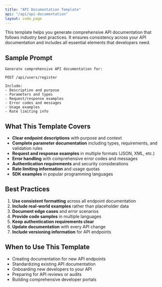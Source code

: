 ```yaml
---
title: "API Documentation Template"
api: "/api/api-documentation"
layout: code_page
---
```


This template helps you generate comprehensive API documentation that follows industry best practices. It ensures consistency across your API documentation and includes all essential elements that developers need.

## Sample Prompt

```
Generate comprehensive API documentation for:

POST /api/users/register

Include:
- Description and purpose
- Parameters and types
- Request/response examples
- Error codes and messages
- Usage examples
- Rate limiting info
```


## What This Template Covers

- **Clear endpoint descriptions** with purpose and context
- **Complete parameter documentation** including types, requirements, and validation rules
- **Request and response examples** in multiple formats (JSON, XML, etc.)
- **Error handling** with comprehensive error codes and messages
- **Authentication requirements** and security considerations
- **Rate limiting information** and usage quotas
- **SDK examples** in popular programming languages

## Best Practices

1. **Use consistent formatting** across all endpoint documentation
2. **Include real-world examples** rather than placeholder data
3. **Document edge cases** and error scenarios
4. **Provide code samples** in multiple languages
5. **Keep authentication requirements clear**
6. **Update documentation** with every API change
7. **Include versioning information** for API endpoints

## When to Use This Template

- Creating documentation for new API endpoints
- Standardizing existing API documentation
- Onboarding new developers to your API
- Preparing for API reviews or audits
- Building comprehensive developer portals
